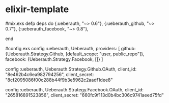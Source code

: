 # elixir-template

#mix.exs
defp deps do
      {:ueberauth, "~> 0.6"},
     {:ueberauth_github, "~> 0.7"},
      {:ueberauth_facebook, "~> 0.8"},

end

#config.exs
 config :ueberauth, Ueberauth,
  providers: [
    github: {Ueberauth.Strategy.Github, [default_scope: "user, public_repo"]},
    facebook: {Ueberauth.Strategy.Facebook, []}
    ]

 config :ueberauth, Ueberauth.Strategy.Github.OAuth,
  client_id: "8e462b4c6ea982794256",
  client_secret: "8cf2095086f00c288b44f9b3e5962c2aadf1dee8"

 config :ueberauth, Ueberauth.Strategy.Facebook.OAuth,
  client_id: "265816891523856",
  client_secret: "660fc9f113d0b4bc306c9741aeed75fd"

